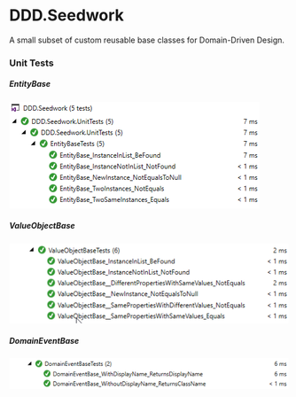 # DDD.Seedwork
A small subset of custom reusable base classes for Domain-Driven Design.

### Unit Tests ###

##### EntityBase #####
<img src="screenshots/screenshot-tests-entitybase.png" />

##### ValueObjectBase #####
<img src="screenshots/screenshot-tests-valueobjectbase.png" />

##### DomainEventBase #####
<img src="screenshots/screenshot-tests-domaineventbase.png" />
